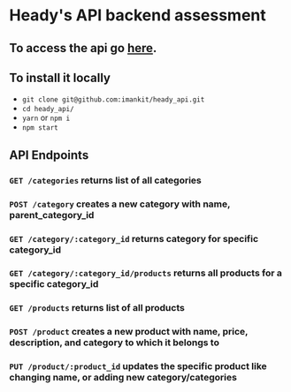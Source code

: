 # Heady's API backend assessment
## To access the api go [here](https://heady-backend-test.herokuapp.com/).

## To install it locally
- `git clone git@github.com:imankit/heady_api.git`
- `cd heady_api/`
- `yarn` or `npm i`
- `npm start`

## API Endpoints

### `GET /categories` returns list of all categories

### `POST /category` creates a new category with name, parent_category_id 

### `GET /category/:category_id` returns category for specific category_id 

### `GET /category/:category_id/products` returns all products for a specific category_id


### `GET /products` returns list of all products

### `POST /product` creates a new product with name, price, description, and category to which it belongs to

### `PUT /product/:product_id` updates the specific product like changing name, or adding new category/categories





